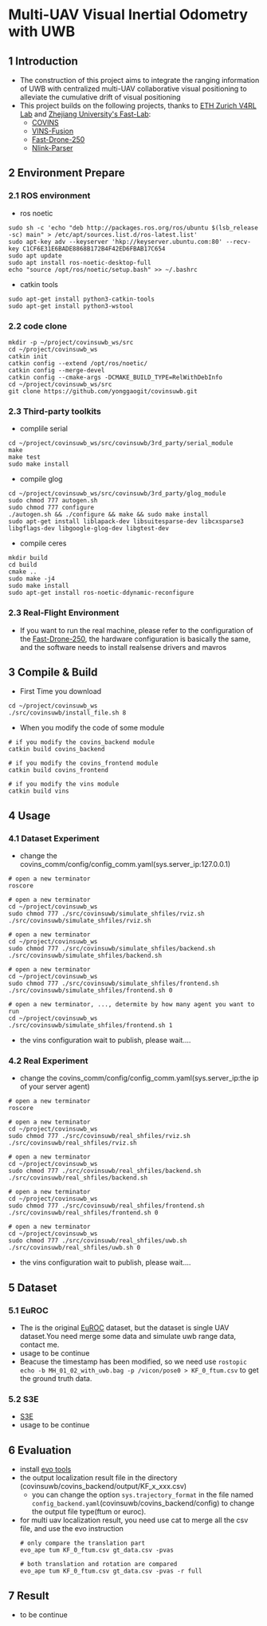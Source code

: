 # Multi-UAV Visual Inertial Odometry with UWB
## 1 Introduction
- The construction of this project aims to integrate the ranging information of UWB with centralized multi-UAV collaborative visual positioning to alleviate the cumulative drift of visual positioning
- This project builds on the following projects, thanks to [ETH Zurich V4RL Lab](https://asl.ethz.ch/v4rl.html) and [Zhejiang University's Fast-Lab](http://zju-fast.com/):
    - [COVINS](https://github.com/VIS4ROB-lab/covins)
    - [VINS-Fusion](https://github.com/HKUST-Aerial-Robotics/VINS-Fusion)
    - [Fast-Drone-250](https://github.com/yonggaogit/Fast-Drone-250)
    - [Nlink-Parser](https://github.com/nooploop-dev/nlink_parser)


##  2 Environment Prepare
### 2.1 ROS environment
- ros noetic
```shell
sudo sh -c 'echo "deb http://packages.ros.org/ros/ubuntu $(lsb_release -sc) main" > /etc/apt/sources.list.d/ros-latest.list'
sudo apt-key adv --keyserver 'hkp://keyserver.ubuntu.com:80' --recv-key C1CF6E31E6BADE8868B172B4F42ED6FBAB17C654
sudo apt update
sudo apt install ros-noetic-desktop-full
echo "source /opt/ros/noetic/setup.bash" >> ~/.bashrc
```
- catkin tools
```shell
sudo apt-get install python3-catkin-tools
sudo apt-get install python3-wstool
```
### 2.2 code clone
```shell
mkdir -p ~/project/covinsuwb_ws/src
cd ~/project/covinsuwb_ws
catkin init
catkin config --extend /opt/ros/noetic/
catkin config --merge-devel
catkin config --cmake-args -DCMAKE_BUILD_TYPE=RelWithDebInfo
cd ~/project/covinsuwb_ws/src
git clone https://github.com/yonggaogit/covinsuwb.git
```
### 2.3 Third-party toolkits
- complile serial
```shell
cd ~/project/covinsuwb_ws/src/covinsuwb/3rd_party/serial_module
make
make test
sudo make install
```

- compile glog
```shell
cd ~/project/covinsuwb_ws/src/covinsuwb/3rd_party/glog_module
sudo chmod 777 autogen.sh
sudo chmod 777 configure
./autogen.sh && ./configure && make && sudo make install
sudo apt-get install liblapack-dev libsuitesparse-dev libcxsparse3 libgflags-dev libgoogle-glog-dev libgtest-dev
```

- compile ceres
```shell
mkdir build
cd build
cmake ..
sudo make -j4
sudo make install
sudo apt-get install ros-noetic-ddynamic-reconfigure
```

### 2.3 Real-Flight Environment 
- If you want to run the real machine, please refer to the configuration of the [Fast-Drone-250](https://github.com/yonggaogit/Fast-Drone-250), the hardware configuration is basically the same, and the software needs to install realsense drivers and mavros

## 3 Compile & Build
- First Time you download
```shell
cd ~/project/covinsuwb_ws
./src/covinsuwb/install_file.sh 8
```

- When you modify the code of some module
```shell
# if you modify the covins_backend module
catkin build covins_backend

# if you modify the covins_frontend module
catkin build covins_frontend

# if you modify the vins module
catkin build vins
```

## 4 Usage
### 4.1 Dataset Experiment
- change the covins_comm/config/config_comm.yaml(sys.server_ip:127.0.0.1)
```shell
# open a new terminator
roscore

# open a new terminator
cd ~/project/covinsuwb_ws
sudo chmod 777 ./src/covinsuwb/simulate_shfiles/rviz.sh
./src/covinsuwb/simulate_shfiles/rviz.sh

# open a new terminator
cd ~/project/covinsuwb_ws
sudo chmod 777 ./src/covinsuwb/simulate_shfiles/backend.sh
./src/covinsuwb/simulate_shfiles/backend.sh

# open a new terminator
cd ~/project/covinsuwb_ws
sudo chmod 777 ./src/covinsuwb/simulate_shfiles/frontend.sh
./src/covinsuwb/simulate_shfiles/frontend.sh 0

# open a new terminator, ..., determite by how many agent you want to run
cd ~/project/covinsuwb_ws
./src/covinsuwb/simulate_shfiles/frontend.sh 1
```
- the vins configuration wait to publish, please wait....
### 4.2 Real Experiment
- change the covins_comm/config/config_comm.yaml(sys.server_ip:the ip of your server agent)
```shell
# open a new terminator
roscore

# open a new terminator
cd ~/project/covinsuwb_ws
sudo chmod 777 ./src/covinsuwb/real_shfiles/rviz.sh
./src/covinsuwb/real_shfiles/rviz.sh

# open a new terminator
cd ~/project/covinsuwb_ws
sudo chmod 777 ./src/covinsuwb/real_shfiles/backend.sh
./src/covinsuwb/real_shfiles/backend.sh

# open a new terminator
cd ~/project/covinsuwb_ws
sudo chmod 777 ./src/covinsuwb/real_shfiles/frontend.sh
./src/covinsuwb/real_shfiles/frontend.sh 0

# open a new terminator
cd ~/project/covinsuwb_ws
sudo chmod 777 ./src/covinsuwb/real_shfiles/uwb.sh
./src/covinsuwb/real_shfiles/uwb.sh 0
```
- the vins configuration wait to publish, please wait....
## 5 Dataset
### 5.1 EuROC
- The is the original [EuROC](https://projects.asl.ethz.ch/datasets/doku.php?id=kmavvisualinertialdatasets) dataset, but the dataset is single UAV dataset.You need merge some data and simulate uwb range data, contact me.
- usage to be continue
- Beacuse the timestamp has been modified, so we need use `rostopic echo -b MH_01_02_with_uwb.bag -p /vicon/pose0 > KF_0_ftum.csv` to get the ground truth data.
### 5.2 S3E
- [S3E](https://github.com/PengYu-Team/S3E) 
- usage to be continue

## 6 Evaluation
- install [evo tools](https://github.com/MichaelGrupp/evo)
- the output localization result file in the directory (covinsuwb/covins_backend/output/KF_x_xxx.csv)
    - you can change the option `sys.trajectory_format` in the file named `config_backend.yaml`(covinsuwb/covins_backend/config) to change the output file type(ftum or euroc).
- for multi uav localization result, you need use cat to merge all the csv file, and use the evo instruction
    ```shell
    # only compare the translation part
    evo_ape tum KF_0_ftum.csv gt_data.csv -pvas

    # both translation and rotation are compared
    evo_ape tum KF_0_ftum.csv gt_data.csv -pvas -r full
    ```
## 7 Result
- to be continue